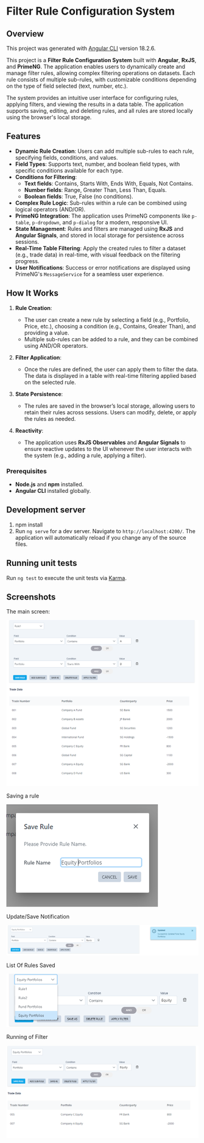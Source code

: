 # Filter Rule Configuration System

## Overview

This project was generated with [Angular CLI](https://github.com/angular/angular-cli) version 18.2.6.

This project is a **Filter Rule Configuration System** built with **Angular**, **RxJS**, and **PrimeNG**. The application enables users to dynamically create and manage filter rules, allowing complex filtering operations on datasets. Each rule consists of multiple sub-rules, with customizable conditions depending on the type of field selected (text, number, etc.).

The system provides an intuitive user interface for configuring rules, applying filters, and viewing the results in a data table. The application supports saving, editing, and deleting rules, and all rules are stored locally using the browser's local storage.

## Features
- **Dynamic Rule Creation**: Users can add multiple sub-rules to each rule, specifying fields, conditions, and values.
- **Field Types**: Supports text, number, and boolean field types, with specific conditions available for each type.
- **Conditions for Filtering**:
  - **Text fields**: Contains, Starts With, Ends With, Equals, Not Contains.
  - **Number fields**: Range, Greater Than, Less Than, Equals.
  - **Boolean fields**: True, False (no conditions).
- **Complex Rule Logic**: Sub-rules within a rule can be combined using logical operators (AND/OR).
- **PrimeNG Integration**: The application uses PrimeNG components like `p-table`, `p-dropdown`, and `p-dialog` for a modern, responsive UI.
- **State Management**: Rules and filters are managed using **RxJS** and **Angular Signals**, and stored in local storage for persistence across sessions.
- **Real-Time Table Filtering**: Apply the created rules to filter a dataset (e.g., trade data) in real-time, with visual feedback on the filtering progress.
- **User Notifications**: Success or error notifications are displayed using PrimeNG's `MessageService` for a seamless user experience.

## How It Works
1. **Rule Creation**:
   - The user can create a new rule by selecting a field (e.g., Portfolio, Price, etc.), choosing a condition (e.g., Contains, Greater Than), and providing a value.
   - Multiple sub-rules can be added to a rule, and they can be combined using AND/OR operators.
   
2. **Filter Application**:
   - Once the rules are defined, the user can apply them to filter the data. The data is displayed in a table with real-time filtering applied based on the selected rule.

3. **State Persistence**:
   - The rules are saved in the browser’s local storage, allowing users to retain their rules across sessions. Users can modify, delete, or apply the rules as needed.

4. **Reactivity**:
   - The application uses **RxJS Observables** and **Angular Signals** to ensure reactive updates to the UI whenever the user interacts with the system (e.g., adding a rule, applying a filter).

### Prerequisites
- **Node.js** and **npm** installed.
- **Angular CLI** installed globally.

## Development server

1. npm install
2. Run `ng serve` for a dev server. Navigate to `http://localhost:4200/`. The application will automatically reload if you change any of the source files.

## Running unit tests

Run `ng test` to execute the unit tests via [Karma](https://karma-runner.github.io).

## Screenshots
The main screen:

![Main Screen](assets/Filter-Rule-Overview.png)

Saving a rule

![Saving Rule](assets/save-rule-pop-up.png)

Update/Save Notification

![Notification](assets/update-rule-notification.png)

List Of Rules Saved

![Notification](assets/list-of-rules.png)

Running of Filter

![Notification](assets/filter-application.png)